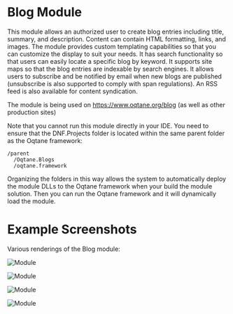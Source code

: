# Blog Module

This module allows an authorized user to create blog entries including title, summary, and description. Content can contain HTML formatting, links, and images. The module provides custom templating capabilities so that you can customize the display to suit your needs. It has search functionality so that users can easily locate a specific blog by keyword. It supports site maps so that the blog entries are indexable by search engines. It allows users to subscribe and be notified by email when new blogs are published (unsubscribe is also supported to comply with span regulations). An RSS feed is also available for content syndication. 

The module is being used on https://www.oqtane.org/blog (as well as other production sites)

Note that you cannot run this module directly in your IDE. You need to ensure that the DNF.Projects folder is located within the same parent folder as the Oqtane framework:  

```
/parent
  /Oqtane.Blogs
  /oqtane.framework
```

Organizing the folders in this way allows the system to automatically deploy the module DLLs to the Oqtane framework when your build the module solution. Then you can run the Oqtane framework and it will dynamically load the module.


# Example Screenshots

Various renderings of the Blog module:

![Module](https://github.com/oqtane/oqtane.blogs/blob/master/screenshot1.png?raw=true "Module")

![Module](https://github.com/oqtane/oqtane.blogs/blob/master/screenshot2.png?raw=true "Module")

![Module](https://github.com/oqtane/oqtane.blogs/blob/master/screenshot3.png?raw=true "Module")

![Module](https://github.com/oqtane/oqtane.blogs/blob/master/screenshot4.png?raw=true "Module")
